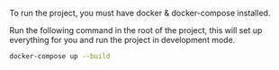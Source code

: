 To run the project, you must have docker & docker-compose installed.

Run the following command in the root of the project, this will set up everything for you and run the project in development mode.

```bash
docker-compose up --build
```
